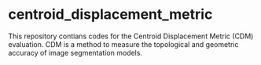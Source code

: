 # centroid_displacement_metric
This repository contians codes for the Centroid Displacement Metric (CDM) evaluation. CDM is a method to measure the topological and geometric accuracy of image segmentation models. 

